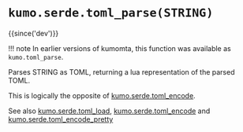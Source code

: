 # `kumo.serde.toml_parse(STRING)`

{{since('dev')}}

!!! note
    In earlier versions of kumomta, this function was available
    as `kumo.toml_parse`.

Parses STRING as TOML, returning a lua representation of the parsed TOML.

This is logically the opposite of [kumo.serde.toml_encode](toml_encode.md).

See also [kumo.serde.toml_load](toml_load.md),
[kumo.serde.toml_encode](toml_encode.md) and
[kumo.serde.toml_encode_pretty](toml_encode_pretty.md)
